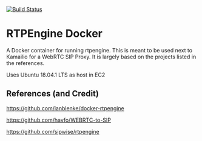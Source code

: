 [![Build Status](https://travis-ci.org/ReadyTalk/rtpengine-docker.svg?branch=master)](https://travis-ci.org/ReadyTalk/rtpengine-docker)

# RTPEngine Docker

A Docker container for running rtpengine.  This is meant to be used next to Kamailio for a WebRTC SIP Proxy.  It is largely based on the projects listed in the references.

Uses Ubuntu 18.04.1 LTS as host in EC2

## References (and Credit)
https://github.com/ianblenke/docker-rtpengine

https://github.com/havfo/WEBRTC-to-SIP

https://github.com/sipwise/rtpengine
